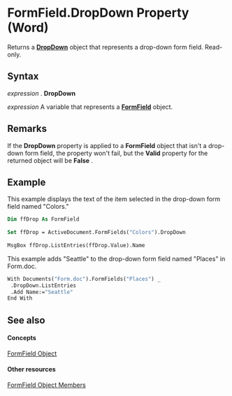 
# FormField.DropDown Property (Word)

Returns a  **[DropDown](55233d61-d6d0-30f9-6825-ebbdbeb928b6.md)** object that represents a drop-down form field. Read-only.


## Syntax

 _expression_ . **DropDown**

 _expression_ A variable that represents a **[FormField](c3c07344-06b2-fe86-6fcb-b9c63a991bcc.md)** object.


## Remarks

If the  **DropDown** property is applied to a **FormField** object that isn't a drop-down form field, the property won't fail, but the **Valid** property for the returned object will be **False** .


## Example

This example displays the text of the item selected in the drop-down form field named "Colors."


```vb
Dim ffDrop As FormField 
 
Set ffDrop = ActiveDocument.FormFields("Colors").DropDown 
 
MsgBox ffDrop.ListEntries(ffDrop.Value).Name
```

This example adds "Seattle" to the drop-down form field named "Places" in Form.doc.




```vb
With Documents("Form.doc").FormFields("Places") _ 
 .DropDown.ListEntries 
 .Add Name:="Seattle" 
End With
```


## See also


#### Concepts


[FormField Object](c3c07344-06b2-fe86-6fcb-b9c63a991bcc.md)
#### Other resources


[FormField Object Members](e7d1b5d7-e1b3-b602-98c4-d0d4dc2288e5.md)
